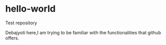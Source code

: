 # hello-world
Test repository

Debajyoti here,I am trying to be familiar with the functionalities that github offers.

